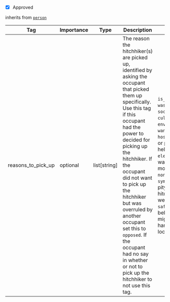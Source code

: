 - [x] Approved


inherits from [`person`](https://github.com/Hitchwiki/hitchhiking_data_standard/blob/main/tags/person.md)

| Tag                         | Importance   | Type     | Description                                                                                   | Enum | Example |
|-----------------------------|--------------|----------|-----------------------------------------------------------------------------------------------|------|---------|
| reasons_to_pick_up | optional  | list[string]   | The reason the hitchhiker(s) are picked up, identified by asking the occupant that picked them up specifically. Use this tag if this occupant had the power to decided for picking up the hitchhiker. If the occupant did not want to pick up the hitchhiker but was overruled by another occupant set this to `opposed`. If the occupant had no say in whether or not to pick up the hitchhiker to not use this tag.| `is_hitchhiker`, `was_hitchhiker`, `social_exchange`, `cultural_exchange`, `environmental`, `wanted_driver`, `curiosity`, `hospitality_norm` (Cultural or personal values around helping strangers.). `elevated_mood` (The driver was in an unusually good mood or feeling generous.), `nonthreatening_appearance`, `sympathy` (The driver felt pity or concern for the hitchhiker e.g., due to weather or appearance), `safety_concern` (The driver believed the hitchhiker might be in danger e.g., harsh weather, isolated location.), `opposed`    | [was_hitchhiker, environmental, sympathy]        |
